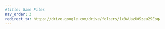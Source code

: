 ```yaml
---
#title: Game Files
nav_order: 3
redirect_to: https://drive.google.com/drive/folders/1x9wUazUOSzeu29Eoq43NH8_k9R5wghg-
---
```

